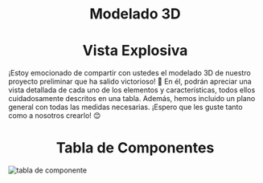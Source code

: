 <h1 align="center"><b>Modelado 3D</b></h1>

<h1 align="center"><b>Vista Explosiva</b></h1>

¡Estoy emocionado de compartir con ustedes el modelado 3D de nuestro proyecto preliminar que ha salido victorioso! 🎉 En él, podrán apreciar una vista detallada de cada uno de los elementos y características, todos ellos cuidadosamente descritos en una tabla. Además, hemos incluido un plano general con todas las medidas necesarias. ¡Espero que les guste tanto como a nosotros crearlo! 😊

<h1 align="center"><b>Tabla de Componentes</b></h1>

![tabla de componente](https://github.com/JefHuiza/Fundamentos-de-Dise-o/assets/89529370/2c3fcec1-e2b4-4400-93ea-26feb4e7c9a2)
